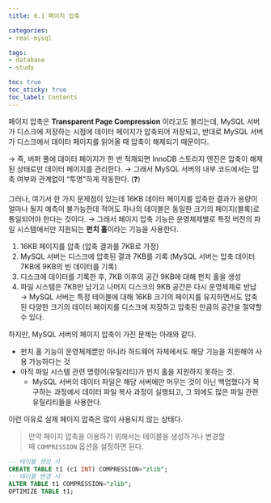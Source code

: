 ```yaml
---
title: 6.1 페이지 압축

categories:
- real-mysql

tags:
- database
- study

toc: true
toc_sticky: true
toc_label: Contents
---
```


페이지 압축은 **Transparent Page Compression** 이라고도 불리는데, MySQL 서버가 디스크에 저장하는 시점에 데이터 페이지가 압축되어 저장되고,
반대로 MySQL 서버가 디스크에서 데이터 페이지를 읽어올 때 압축이 해제되기 때문이다.

→ 즉, 버퍼 풀에 데이터 페이지가 한 번 적재되면 InnoDB 스토리지 엔진은 압축이 해제된 상태로만 데이터 페이지를 관리한다.
→ 그래서 MySQL 서버의 내부 코드에서는 압축 여부와 관계없이 “투명"하게 작동한다. (❓)  

그러나, 여기서 한 가지 문제점이 있는데 16KB 데이터 페이지를 압축한 결과가 용량이 얼마나 될지 예측이 불가능한데 적어도 하나의 테이블은 동일한 크기의 페이지(블록)로 통일되어야 한다는 것이다.
→ 그래서 페이지 압축 기능은 운영체제별로 특정 버전의 파일 시스템에서만 지원되는 **펀치 홀**이라는 기능을 사용한다.
1. 16KB 페이지를 압축 (압축 결과를 7KB로 가정)  
2. MySQL 서버는 디스크에 압축된 결과 7KB를 기록 (MySQL 서버는 압축 데이터 7KB에 9KB의 빈 데이터를 기록)  
3. 디스크에 데이터를 기록한 후, 7KB 이후의 공간 9KB에 대해 펀치 홀을 생성  
4. 파일 시스템은 7KB만 남기고 나머지 디스크의 9KB 공간은 다시 운영체제로 반납
→ MySQL 서버는 특정 테이블에 대해 16KB 크기의 페이지를 유지하면서도 압축된 다양한 크기의 데이터 페이지를 디스크에 저장하고 압축된 만큼의 공간을 절약할 수 있다.  

하지만, MySQL 서버의 페이지 압축이 가진 문제는 아래와 같다.
-   펀치 홀 기능이 운영체제뿐만 아니라 하드웨어 자체에서도 해당 기능을 지원해야 사용 가능하다는 것
-   아직 파일 시스템 관련 명령어(유틸리티)가 펀치 홀을 지원하지 못하는 것.
	- MySQL 서버의 데이터 파일은 해당 서버에만 머무는 것이 아닌 백업했다가 복구하는 과정에서 데이터 파일 복사 과정이 실행되고, 그 외에도 많은 파일 관련 유틸리티들을 사용한다.

이런 이유로 실제 페이지 압축은 많이 사용되지 않는 상태다.
> 만약 페이지 압축을 이용하기 위해서는 테이블을 생성하거나 변경할 때 `COMPRESSION` 옵션을 설정하면 된다.  

```sql
-- 테이블 생성 시  
CREATE TABLE t1 (c1 INT) COMPRESSION="zlib";  
-- 테이블 변경 시  
ALTER TABLE t1 COMPRESSION="zlib";  
OPTIMIZE TABLE t1;
```
